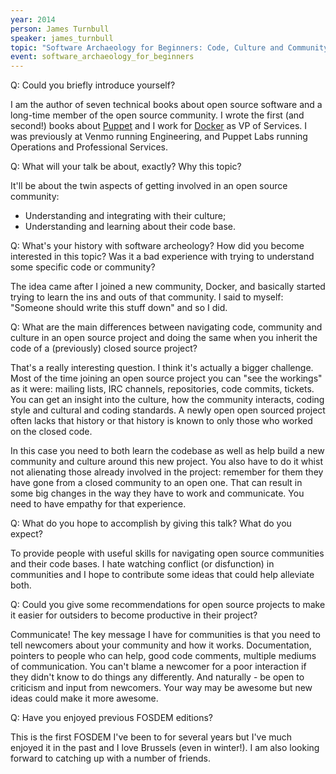 ```yaml
---
year: 2014
person: James Turnbull
speaker: james_turnbull
topic: "Software Archaeology for Beginners: Code, Culture and Community"
event: software_archaeology_for_beginners
---
```


Q: Could you briefly introduce yourself?

I am the author of seven technical books about open source software and a long-time member of the open source community. I wrote the first (and second!) books about [Puppet](http://puppetlabs.com/puppet/what-is-puppet) and I work for [Docker](https://www.docker.io/) as VP of Services. I was previously at Venmo running Engineering, and Puppet Labs running Operations and Professional Services.

Q: What will your talk be about, exactly? Why this topic?

It'll be about the twin aspects of getting involved in an open source community:

* Understanding and integrating with their culture;
* Understanding and learning about their code base.

Q: What's your history with software archeology? How did you become interested in this topic? Was it a bad experience with trying to understand some specific code or community?

The idea came after I joined a new community, Docker, and basically started trying to learn the ins and outs of that community. I said to myself: "Someone should write this stuff down" and so I did.

Q: What are the main differences between navigating code, community and culture in an open source project and doing the same when you inherit the code of a (previously) closed source project?

That's a really interesting question. I think it's actually a bigger challenge. Most of the time joining an open source project you can "see the workings" as it were: mailing lists, IRC channels, repositories, code commits, tickets. You can get an insight into the culture, how the community interacts, coding style and cultural and coding standards. A newly open open sourced project often lacks that history or that history is known to only those who worked on the closed code.

In this case you need to both learn the codebase as well as help build a new community and culture around this new project. You also have to do it whist not alienating those already involved in the project: remember for them they have gone from a closed community to an open one. That can result in some big changes in the way they have to work and communicate. You need to have empathy for that experience.

Q: What do you hope to accomplish by giving this talk? What do you expect?

To provide people with useful skills for navigating open source communities and their code bases. I hate watching conflict (or disfunction) in communities and I hope to contribute some ideas that could help alleviate both.

Q: Could you give some recommendations for open source projects to make it easier for outsiders to become productive in their project?

Communicate! The key message I have for communities is that you need to tell newcomers about your community and how it works. Documentation, pointers to people who can help, good code comments, multiple mediums of communication. You can't blame a newcomer for a poor interaction if they didn't know to do things any differently. And naturally - be open to criticism and input from newcomers. Your way may be awesome but new ideas could make it more awesome.

Q: Have you enjoyed previous FOSDEM editions?

This is the first FOSDEM I've been to for several years but I've much enjoyed it in the past and I love Brussels (even in winter!). I am also looking forward to catching up with a number of friends.
